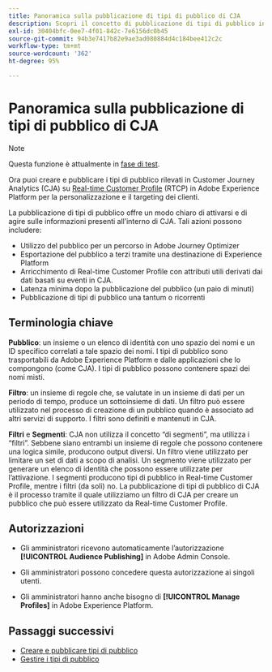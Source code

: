 ```yaml
---
title: Panoramica sulla pubblicazione di tipi di pubblico di CJA
description: Scopri il concetto di pubblicazione di tipi di pubblico in Customer Journey Analytics
exl-id: 30404bfc-0ee7-4f01-842c-7e6156dc0b45
source-git-commit: 94b3e7417b82e9ae3ad080884d4c184bee412c2c
workflow-type: tm+mt
source-wordcount: '362'
ht-degree: 95%

---
```


# Panoramica sulla pubblicazione di tipi di pubblico di CJA

>[!NOTE]
>
>Questa funzione è attualmente in [fase di test](/help/release-notes/releases.md).

Ora puoi creare e pubblicare i tipi di pubblico rilevati in Customer Journey Analytics (CJA) su [Real-time Customer Profile](https://experienceleague.adobe.com/docs/experience-platform/profile/home.html?lang=it) (RTCP) in Adobe Experience Platform per la personalizzazione e il targeting dei clienti.

La pubblicazione di tipi di pubblico offre un modo chiaro di attivarsi e di agire sulle informazioni presenti all’interno di CJA. Tali azioni possono includere:

* Utilizzo del pubblico per un percorso in Adobe Journey Optimizer
* Esportazione del pubblico a terzi tramite una destinazione di Experience Platform
* Arricchimento di Real-time Customer Profile con attributi utili derivati dai dati basati su eventi in CJA.
* Latenza minima dopo la pubblicazione del pubblico (un paio di minuti)
* Pubblicazione di tipi di pubblico una tantum o ricorrenti

## Terminologia chiave

**Pubblico**: un insieme o un elenco di identità con uno spazio dei nomi e un ID specifico correlati a tale spazio dei nomi. I tipi di pubblico sono trasportabili da Adobe Experience Platform e dalle applicazioni che lo compongono (come CJA). I tipi di pubblico possono contenere spazi dei nomi misti.

**Filtro**: un insieme di regole che, se valutate in un insieme di dati per un periodo di tempo, produce un sottoinsieme di dati. Un filtro può essere utilizzato nel processo di creazione di un pubblico quando è associato ad altri servizi di supporto. I filtri sono definiti e mantenuti in CJA.

**Filtri** e **Segmenti**: CJA non utilizza il concetto “di segmenti”, ma utilizza i “filtri”. Sebbene siano entrambi un insieme di regole che possono contenere una logica simile, producono output diversi. Un filtro viene utilizzato per limitare un set di dati a scopo di analisi. Un segmento viene utilizzato per generare un elenco di identità che possono essere utilizzate per l’attivazione. I segmenti producono tipi di pubblico in Real-time Customer Profile, mentre i filtri (da soli) no. La pubblicazione di tipi di pubblico di CJA è il processo tramite il quale utilizziamo un filtro di CJA per creare un pubblico che può essere utilizzato da Real-time Customer Profile.

## Autorizzazioni

* Gli amministratori ricevono automaticamente l’autorizzazione **[!UICONTROL Audience Publishing]** in Adobe Admin Console.

* Gli amministratori possono concedere questa autorizzazione ai singoli utenti.

* Gli amministratori hanno anche bisogno di **[!UICONTROL Manage Profiles]** in Adobe Experience Platform.

## Passaggi successivi

* [Creare e pubblicare tipi di pubblico](/help/components/audiences/publish.md)
* [Gestire i tipi di pubblico](/help/components/audiences/manage.md)
